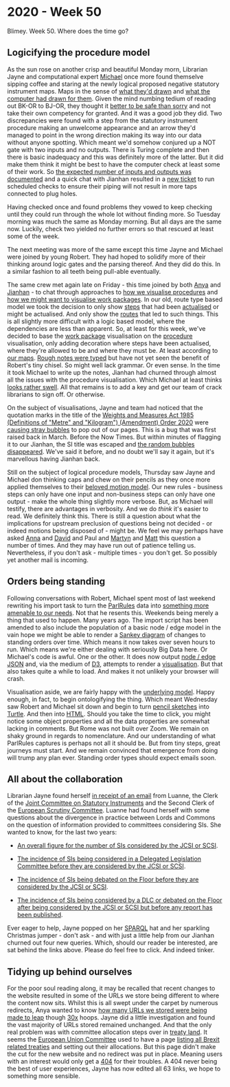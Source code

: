 # 2020 - Week 50

Blimey. Week 50. Where does the time go?

## Logicifying the procedure model

As the sun rose on another crisp and beautiful Monday morn, Librarian Jayne and computational expert [Michael](https://twitter.com/fanasticlife) once more found themselve sipping coffee and staring at the newly logical proposed negative statutory instrument maps. Maps in the sense of [what they'd drawn](https://github.com/ukparliament/ontologies/blob/master/procedure/flowcharts/proposed-negative-sis/logic-gates/proposed-negative-sis.pdf) and [what the computer had drawn for them](https://github.com/ukparliament/ontologies/blob/master/meta/weeknotes/2020/49/machine-pnsi.png). Given the mind numbing tedium of reading out BK-OR to BJ-OR, they thought it [better to be safe than sorry](https://trello.com/c/zUyIJdXC/41-check-pnsi-procedure) and not take their own competency for granted. And it was a good job they did. Two discrepancies were found with a step from the statutory instrument procedure making an unwelcome appearance and an arrow they'd managed to point in the wrong direction making its way into our data without anyone spotting. Which meant we'd somehow conjured up a NOT gate with two inputs and no outputs. There is Turing complete and then there is basic inadequacy and this was definitely more of the latter. But it did make them think it might be best to have the computer check at least some of their work. So [the expected number of inputs and outputs was documented](https://ukparliament.github.io/ontologies/procedure/flowcharts/meta/design-notes/#validating-inputs-and-outputs-to-steps) and a quick chat with Jianhan resulted in a [new ticket](https://trello.com/c/rsQ4Vv2b/42-validate-the-number-of-inputs-and-outputs-to-steps) to run scheduled checks to ensure their piping will not result in more taps connected to plug holes.

Having checked once and found problems they vowed to keep checking until they could run through the whole lot without finding more. So Tuesday morning was much the same as Monday morning. But all days are the same now. Luckily, check two yielded no further errors so that rescued at least some of the week.

The next meeting was more of the same except this time Jayne and Michael were joined by young Robert. They had hoped to solidify more of their thinking around logic gates and the parsing thereof. And they did do this. In a similar fashion to all teeth being pull-able eventually.

The same crew met again late on Friday - this time joined by both [Anya](https://twitter.com/bitten_) and [Jianhan](https://twitter.com/jianhanzhu) - to chat through approaches to [how we visualise procedures](https://trello.com/c/KKxTlrFj/25-rewrite-procedure-visualisation) and [how we might want to visualise work packages](https://trello.com/c/CSr8KMvp/26-rewrite-work-package-visualisation). In our old, route type based model we took the decision to only show [steps](https://ukparliament.github.io/ontologies/procedure/procedure-ontology.html#d4e175) that had been [actualised](https://ukparliament.github.io/ontologies/procedure/procedure-ontology.html#d4e344) or might be actualised. And only show the [routes](https://ukparliament.github.io/ontologies/procedure/procedure-ontology.html#d4e164) that led to such things. This is all slightly more difficult with a logic based model, where the dependencies are less than apparent. So, at least for this week, we've decided to base the [work package](https://ukparliament.github.io/ontologies/procedure/procedure-ontology.html#d4e222) visualisation on the [procedure](https://ukparliament.github.io/ontologies/procedure/procedure-ontology.html#d4e153) visualisation, only adding decoration where steps have been actualised, where they're allowed to be and where they must be. At least according to [our maps](https://ukparliament.github.io/ontologies/procedure/procedure-ontology.html#maps). [Rough notes were typed](https://ukparliament.github.io/ontologies/procedure/flowcharts/meta/design-notes/parsing-notes.html) but have not yet seen the benefit of Robert's tiny chisel. So might well lack grammar. Or even sense. In the time it took Michael to write up the notes, Jianhan had churned through almost all the issues with the procedure visualisation. Which Michael at least thinks [looks rather swell](https://github.com/ukparliament/ontologies/blob/master/meta/weeknotes/2020/50/machine-pnsi.png). All that remains is to add a key and get our team of crack librarians to sign off. Or otherwise.

On the subject of visualisations, Jayne and team had noticed that the quotation marks in the title of the [Weights and Measures Act 1985 (Definitions of "Metre" and "Kilogram") (Amendment) Order 2020](https://statutoryinstruments.parliament.uk/timeline/KxpP8LMy/SI-2020/) were [causing stray bubbles](https://trello.com/c/2tqRx4Ie/320-cherwell-1235761-punctuation-in-si-title-having-odd-impact-on-visualisation) to pop out of our pages. This is a bug that was first raised back in March. Before the Now Times. But within minutes of flagging it to our Jianhan, the SI title was escaped and [the random bubbles disappeared](https://procedures.azurewebsites.net/WorkPackages/2752/graph). We've said it before, and no doubt we'll say it again, but it's marvellous having Jianhan back.

Still on the subject of logical procedure models, Thursday saw Jayne and Michael don thinking caps and chew on their pencils as they once more applied themselves to their [beloved motion model](https://github.com/ukparliament/ontologies/blob/master/procedure/flowcharts/meta/motions/logic-gates/motion.pdf). Our new rules - business steps can only have one input and non-business steps can only have one output - make the whole thing slightly more verbose. But, as Michael will testify, there are advantages in verbosity. And we do *think* it's easier to read. We definitely think this. There is still a question about what the implications for upstream preclusion of questions being not decided - or indeed motions being disposed of - might be. We feel we may perhaps have asked [Anna](https://twitter.com/LoogaGirl) and [David](https://twitter.com/clerkly) and Paul and [Martyn](https://twitter.com/martynpatrick) and [Matt](https://twitter.com/MattKorris) this question a number of times. And they may have run out of patience telling us. Nevertheless, if you don't ask - multiple times - you don't get. So possibly yet another mail is incoming.

## Orders being standing

Following conversations with Robert, Michael spent most of last weekend rewriting his import task to turn the [ParlRules](https://parlrulesdata.org/) data into [something more amenable to our needs](https://standing-orders.herokuapp.com/houses/1/business-extents/1). Not that he resents this. Weekends being merely a thing that used to happen. Many years ago. The import script has been amended to also include the population of a basic node / edge model in the vain hope we might be able to render a [Sankey diagram](https://en.wikipedia.org/wiki/Sankey_diagram) of changes to standing orders over time. Which means it now takes over seven hours to run. Which means we're either dealing with seriously Big Data here. Or Michael's code is awful. One or the other. It does now output [node / edge JSON](https://standing-orders.herokuapp.com/static/sankey.json) and, via the medium of [D3](https://en.wikipedia.org/wiki/D3.js), attempts to render a [visualisation](https://standing-orders.herokuapp.com/sankey). But that also takes quite a while to load. And makes it not unlikely your browser will crash.

Visualisation aside, we are fairly happy with the [underlying model](https://standing-orders.herokuapp.com/meta/schema). Happy enough, in fact, to begin ontologifying the thing. Which meant Wednesday saw Robert and Michael sit down and begin to turn [pencil sketches](https://standing-orders.herokuapp.com/houses/1/business-extents/1) into [Turtle](https://github.com/ukparliament/ontologies/blob/master/standing-order/standing-order-ontology.ttl). And then into [HTML](https://ukparliament.github.io/ontologies/standing-order/standing-order-ontology.html). Should you take the time to click, you might notice some object properties and all the data properties are somewhat lacking in comments. But Rome was not built over Zoom. We remain on shaky ground in regards to nomenclature. And our understanding of what ParlRules captures is perhaps not all it should be. But from tiny steps, great journeys must start. And we remain convinced that emergence from doing will trump any plan ever. Standing order types should expect emails soon.

## All about the collaboration

Librarian Jayne found herself [in receipt of an email](https://trello.com/c/yQHMBd13/324-sparql-queries-at-the-request-of-jcsi-scsi-clerk) from Luanne, the Clerk of the [Joint Committee on Statutory Instruments](https://committees.parliament.uk/committee/148/statutory-instruments-joint-committee) and the Second Clerk of the [European Scrutiny Committee](https://committees.parliament.uk/committee/69/european-scrutiny-committee). Luanne had found herself with some questions about the divergence in practice between Lords and Commons on the question of information provided to committees considering SIs. She wanted to know, for the last two years:

* [An overall figure for the number of SIs considered by the JCSI or SCSI](https://api.parliament.uk/s/323aacac).

* [The incidence of SIs being considered in a Delegated Legislation Committee before they are considered by the JCSI or SCSI](https://api.parliament.uk/s/2d47625f).

* [The incidence of SIs being debated on the Floor before they are considered by the JCSI or SCSI](https://api.parliament.uk/s/31d4f648).

* [The incidence of SIs being considered by a DLC or debated on the Floor after being considered by the JCSI or SCSI but before any report has been published](https://api.parliament.uk/s/edb28b96).

Ever eager to help, Jayne popped on her [SPARQL](https://en.wikipedia.org/wiki/SPARQL) hat and her sparkling Christmas jumper - don't ask - and with just a little help from our Jianhan churned out four new queries. Which, should our reader be interested, are sat behind the links above. Please do feel free to click. And indeed tinker.

## Tidying up behind ourselves

For the poor soul reading along, it may be recalled that recent changes to the website resulted in some of the URLs we store being different to where the content now sits. Whilst this is all swept under the carpet by numerous redirects, Anya wanted to know [how many URLs we stored were being made to leap](https://trello.com/c/UYmr2sHg/277-urls-going-through-redirects) though [30x](https://en.wikipedia.org/wiki/List_of_HTTP_status_codes#3xx_redirection) hoops. Jayne did a little investigation and found the vast majority of URLs stored remained unchanged. And that the only real problem was with committee allocation steps over in [treaty land](https://ukparliament.github.io/ontologies/procedure/flowcharts/crag-treaties/crag-treaties.pdf). It seems the [European Union Committee](https://committees.parliament.uk/committee/176/european-union-committee/) used to have a page [listing all Brexit related treaties](https://www.parliament.uk/business/committees/committees-a-z/lords-select/eu-select-committee-/inquiries/parliament-2017/scrutiny-of-brexit-related-treaties/treaties-scrutinised/) and setting out their allocations. But this page didn't make the cut for the new website and no redirect was put in place. Meaning users with an interest would only get a [404](https://en.wikipedia.org/wiki/HTTP_404) for their troubles. A 404 never being the best of user experiences, Jayne has now edited all 63 links, we hope to something more sensible.



